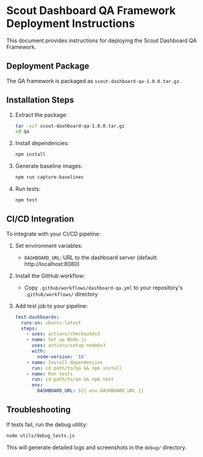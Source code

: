 # Scout Dashboard QA Framework Deployment Instructions

This document provides instructions for deploying the Scout Dashboard QA Framework.

## Deployment Package

The QA framework is packaged as `scout-dashboard-qa-1.0.0.tar.gz`.

## Installation Steps

1. Extract the package:
   ```bash
   tar -xzf scout-dashboard-qa-1.0.0.tar.gz
   cd qa
   ```

2. Install dependencies:
   ```bash
   npm install
   ```

3. Generate baseline images:
   ```bash
   npm run capture-baselines
   ```

4. Run tests:
   ```bash
   npm test
   ```

## CI/CD Integration

To integrate with your CI/CD pipeline:

1. Set environment variables:
   - `DASHBOARD_URL`: URL to the dashboard server (default: http://localhost:8080)

2. Install the GitHub workflow:
   - Copy `.github/workflows/dashboard-qa.yml` to your repository's `.github/workflows/` directory

3. Add test job to your pipeline:
   ```yaml
   test-dashboards:
     runs-on: ubuntu-latest
     steps:
       - uses: actions/checkout@v3
       - name: Set up Node.js
         uses: actions/setup-node@v3
         with:
           node-version: '16'
       - name: Install dependencies
         run: cd path/to/qa && npm install
       - name: Run tests
         run: cd path/to/qa && npm test
         env:
           DASHBOARD_URL: ${{ env.DASHBOARD_URL }}
   ```

## Troubleshooting

If tests fail, run the debug utility:

```bash
node utils/debug_tests.js
```

This will generate detailed logs and screenshots in the `debug/` directory.
